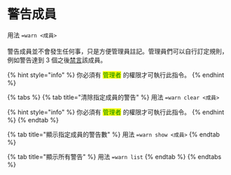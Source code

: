 # 警告成員

用法 `=warn <成員>`\
\
警告成員並不會發生任何事，只是方便管理員註記。管理員們可以自行訂定規則，例如警告達到 3 個之後[禁言](timeout.md)該成員。

{% hint style="info" %}
你必須有 <mark style="color:green;">管理者</mark> 的權限才可執行此指令。
{% endhint %}

{% tabs %}
{% tab title="清除指定成員的警告" %}
用法 `=warn clear <成員>`

{% hint style="info" %}
你必須有 <mark style="color:green;">管理者</mark> 的權限才可執行此指令。
{% endhint %}
{% endtab %}

{% tab title="顯示指定成員的警告數" %}
用法 `=warn show <成員>`
{% endtab %}

{% tab title="顯示所有警告" %}
用法 `=warn list`
{% endtab %}
{% endtabs %}
